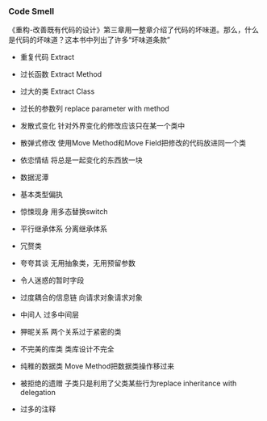 ### Code Smell

《重构-改善既有代码的设计》第三章用一整章介绍了代码的坏味道。那么，什么是代码的坏味道？这本书中列出了许多“坏味道条款”

- 重复代码 Extract

- 过长函数 Extract Method
- 过大的类 Extract Class
- 过长的参数列 replace parameter with method
- 发散式变化 针对外界变化的修改应该只在某一个类中
- 散弹式修改 使用Move Method和Move Field把修改的代码放进同一个类
- 依恋情结 将总是一起变化的东西放一块
- 数据泥潭
- 基本类型偏执
- 惊悚现身 用多态替换switch
- 平行继承体系 分离继承体系
- 冗赘类
- 夸夸其谈 无用抽象类，无用预留参数
- 令人迷惑的暂时字段
- 过度耦合的信息链 向请求对象请求对象
- 中间人 过多中间层
- 狎昵关系 两个关系过于紧密的类
- 不完美的库类 类库设计不完全
- 纯稚的数据类 Move Method把数据类操作移过来
- 被拒绝的遗赠 子类只是利用了父类某些行为replace inheritance with delegation
- 过多的注释

